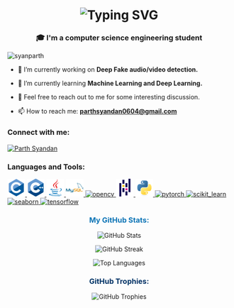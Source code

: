 <h1 align="center">
  <img src="https://readme-typing-svg.herokuapp.com?font=Fira+Code&size=40&pause=1000&color=0e75b6&center=true&vCenter=true&width=435&lines=Hi+%F0%9F%91%8B%2C+I'm+Parth+Syandan" alt="Typing SVG" />
</h1>
<h3 align="center">🎓 I'm a computer science engineering student</h3>

<p align="left">
  <img src="https://komarev.com/ghpvc/?username=syanparth&label=Profile%20views&color=0e75b6&style=flat" alt="syanparth" />
</p>

- 🔭 I’m currently working on **Deep Fake audio/video detection.**

- 🌱 I’m currently learning **Machine Learning and Deep Learning.**

- 💬 Feel free to reach out to me for some interesting discussion.

- 📫 How to reach me: **parthsyandan0604@gmail.com**

<h3 align="left">Connect with me:</h3>
<p align="left">
  <a href="https://linkedin.com/in/parth-syandan-65b635253/" target="blank">
    <img align="center" src="https://raw.githubusercontent.com/rahuldkjain/github-profile-readme-generator/master/src/images/icons/Social/linked-in-alt.svg" alt="Parth Syandan" height="30" width="40" />
  </a>
</p>

<h3 align="left">Languages and Tools:</h3>
<p align="left">
  <a href="https://www.cprogramming.com/" target="_blank" rel="noreferrer">
    <img src="https://raw.githubusercontent.com/devicons/devicon/master/icons/c/c-original.svg" alt="c" width="40" height="40"/>
  </a>
  <a href="https://www.w3schools.com/cpp/" target="_blank" rel="noreferrer">
    <img src="https://raw.githubusercontent.com/devicons/devicon/master/icons/cplusplus/cplusplus-original.svg" alt="cplusplus" width="40" height="40"/>
  </a>
  <a href="https://www.java.com" target="_blank" rel="noreferrer">
    <img src="https://raw.githubusercontent.com/devicons/devicon/master/icons/java/java-original.svg" alt="java" width="40" height="40"/>
  </a>
  <a href="https://www.mysql.com/" target="_blank" rel="noreferrer">
    <img src="https://raw.githubusercontent.com/devicons/devicon/master/icons/mysql/mysql-original-wordmark.svg" alt="mysql" width="40" height="40"/>
  </a>
  <a href="https://opencv.org/" target="_blank" rel="noreferrer">
    <img src="https://www.vectorlogo.zone/logos/opencv/opencv-icon.svg" alt="opencv" width="40" height="40"/>
  </a>
  <a href="https://pandas.pydata.org/" target="_blank" rel="noreferrer">
    <img src="https://raw.githubusercontent.com/devicons/devicon/2ae2a900d2f041da66e950e4d48052658d850630/icons/pandas/pandas-original.svg" alt="pandas" width="40" height="40"/>
  </a>
  <a href="https://www.python.org" target="_blank" rel="noreferrer">
    <img src="https://raw.githubusercontent.com/devicons/devicon/master/icons/python/python-original.svg" alt="python" width="40" height="40"/>
  </a>
  <a href="https://pytorch.org/" target="_blank" rel="noreferrer">
    <img src="https://www.vectorlogo.zone/logos/pytorch/pytorch-icon.svg" alt="pytorch" width="40" height="40"/>
  </a>
  <a href="https://scikit-learn.org/" target="_blank" rel="noreferrer">
    <img src="https://upload.wikimedia.org/wikipedia/commons/0/05/Scikit_learn_logo_small.svg" alt="scikit_learn" width="40" height="40"/>
  </a>
  <a href="https://seaborn.pydata.org/" target="_blank" rel="noreferrer">
    <img src="https://seaborn.pydata.org/_images/logo-mark-lightbg.svg" alt="seaborn" width="40" height="40"/>
  </a>
  <a href="https://www.tensorflow.org" target="_blank" rel="noreferrer">
    <img src="https://www.vectorlogo.zone/logos/tensorflow/tensorflow-icon.svg" alt="tensorflow" width="40" height="40"/>
  </a>
</p>

<h3 align="center" style="color: #0e75b6;">My GitHub Stats:</h3>
<p align="center">
  <img src="https://github-readme-stats.vercel.app/api?username=syanparth&show_icons=true&theme=dark&hide_border=true&icon_color=0e75b6&title_color=0e75b6&text_color=FFFFFF&bg_color=000000&animate=true" alt="GitHub Stats" />
</p>

<p align="center">
  <img src="https://github-readme-streak-stats.herokuapp.com/?user=syanparth&theme=dark&hide_border=true&fire=FFA500&ring=FFA500&sideNums=FFA500&sideLabels=0e75b6&background=000000&animate=true" alt="GitHub Streak" />
</p>

<p align="center">
  <img src="https://github-readme-stats.vercel.app/api/top-langs?username=syanparth&show_icons=true&locale=en&layout=compact&theme=dark&hide_border=true&icon_color=0e75b6&title_color=0e75b6&text_color=FFFFFF&bg_color=000000&animate=true" alt="Top Languages" />
</p>

<h3 align="center" style="color: #003366;">GitHub Trophies:</h3>
<p align="center">
  <img src="https://github-profile-trophy.vercel.app/?username=syanparth&theme=noctis&no-bg=true&no-frame=true&margin-w=15&margin-h=15&column=4&title=Stars,Commits,Followers,Repositories&animate=true" alt="GitHub Trophies" />
</p>








